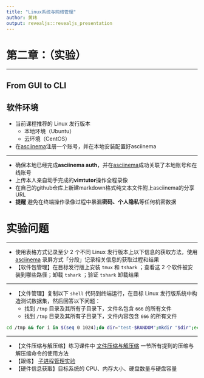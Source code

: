 ```yaml
---
title: "Linux系统与网络管理"
author: 黄玮
output: revealjs::revealjs_presentation
---
```


# 第二章：（实验）

---

## From GUI to CLI

## 软件环境

* 当前课程推荐的 Linux 发行版本
    * 本地环境（Ubuntu）
    * 云环境（CentOS）
* 在[asciinema](https://asciinema.org)注册一个账号，并在本地安装配置好asciinema

---

* 确保本地已经完成**asciinema auth**，并在[asciinema](https://asciinema.org)成功关联了本地账号和在线账号
* 上传本人亲自动手完成的**vimtutor**操作全程录像
* 在自己的github仓库上新建markdown格式纯文本文件附上asciinema的分享URL
* **提醒** 避免在终端操作录像过程中暴漏**密码、个人隐私**等任何机密数据

# 实验问题

---

* 使用表格方式记录至少 2 个不同 Linux 发行版本上以下信息的获取方法，使用 [asciinema](https://asciinema.org) 录屏方式「分段」记录相关信息的获取过程和结果
* 【软件包管理】在目标发行版上安装 `tmux` 和 `tshark` ；查看这 2 个软件被安装到哪些路径；卸载 `tshark` ；验证 `tshark` 卸载结果

---

* 【文件管理】复制以下 `shell` 代码到终端运行，在目标 Linux 发行版系统中构造测试数据集，然后回答以下问题：
    * 找到 `/tmp` 目录及其所有子目录下，文件名包含 `666` 的所有文件
    * 找到 `/tmp` 目录及其所有子目录下，文件内容包含 `666` 的所有文件

```bash
cd /tmp && for i in $(seq 0 1024);do dir="test-$RANDOM";mkdir "$dir";echo "$RANDOM" > "$dir/$dir-$RANDOM";done
```

---

* 【文件压缩与解压缩】练习课件中 [文件压缩与解压缩](https://c4pr1c3.github.io/LinuxSysAdmin/chap0x02.md.html#/12/1) 一节所有提到的压缩与解压缩命令的使用方法
* 【跟练】 [子进程管理实验](https://asciinema.org/a/f3ux5ogwbxwo2q0wxxd0hmn54)
* 【硬件信息获取】目标系统的 CPU、内存大小、硬盘数量与硬盘容量

